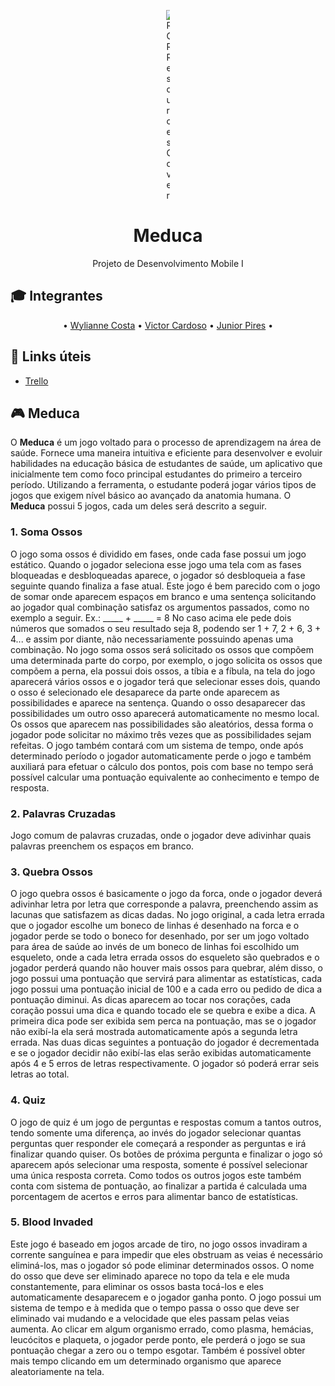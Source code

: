 
<p align="center">
	<img src="https://lh4.googleusercontent.com/m2u2wCbJhIzTv2l7B6Sa29WvvdhlOfKGehCvzee7FiA54oJGOxYai3hyxofcMIni4_21L_PiAn0W5TksQt8s4g=w1366-h700" alt="ROR Resources Cover" style="max-width:1%;">
</p>

<h1 align="center">Meduca</h1>

<p align="center">Projeto de Desenvolvimento Mobile I</p>

## :mortar_board: Integrantes

<a id="user-content-Índice" class="anchor" href="#Índice" aria-hidden="true"></a>
<p align="center">
	• <a href="https://github.com/Wylianne" target="_blank">Wylianne Costa</a> •
	<a href="https://github.com/VictorCardoso22" target="_blank">Victor Cardoso</a> •
	<a href="https://github.com/juniorpires/" target="_blank">Junior Pires</a> •
</p>


## :link: Links úteis 
* <a href="https://trello.com/b/XDkvfO0n/estorias-do-usuario" target="_blank">Trello</a>

## :video_game: Meduca 

O **Meduca** é um jogo voltado para o processo de aprendizagem na área de saúde. Fornece uma maneira intuitiva e eficiente para desenvolver e evoluir habilidades na educação básica de estudantes de saúde, um aplicativo que inicialmente tem como foco principal estudantes do primeiro a terceiro período.
Utilizando a ferramenta, o estudante poderá jogar vários tipos de jogos que exigem nível básico ao avançado da anatomia humana.
O **Meduca** possui 5 jogos, cada um deles será descrito a seguir.

### 1. Soma Ossos
O jogo soma ossos é dividido em fases, onde cada fase possui um jogo estático. Quando o jogador seleciona esse jogo uma tela com as fases bloqueadas e desbloqueadas aparece, o jogador só desbloqueia a fase seguinte quando finaliza a fase atual.
Este jogo é bem parecido com o jogo de somar onde aparecem espaços em branco e uma sentença solicitando ao jogador qual combinação satisfaz os argumentos passados, como no exemplo a seguir.
Ex.: _____ + _____ = 8
No caso acima ele pede dois números que somados o seu resultado seja 8, podendo ser 1 + 7, 2 + 6, 3 + 4... e assim por diante, não necessariamente possuindo apenas uma combinação.
No jogo soma ossos será solicitado os ossos que compõem uma determinada parte do corpo, por exemplo, o jogo solicita os ossos que compõem a perna, ela possui dois ossos, a tíbia e a fíbula, na tela do jogo aparecerá vários ossos e o jogador terá que selecionar esses dois, quando o osso é selecionado ele desaparece da parte onde aparecem as possibilidades e aparece na sentença. Quando o osso desaparecer das possibilidades um outro osso aparecerá automaticamente no mesmo local. 
Os ossos que aparecem nas possibilidades são aleatórios, dessa forma o jogador pode solicitar no máximo três vezes que as possibilidades sejam refeitas.
O jogo também contará com um sistema de tempo, onde após determinado período o jogador automaticamente perde o jogo e também auxiliará para efetuar o cálculo dos pontos, pois com base no tempo será possível calcular uma pontuação equivalente ao conhecimento e tempo de resposta.

### 2.	Palavras Cruzadas
Jogo comum de palavras cruzadas, onde o jogador deve adivinhar quais palavras preenchem os espaços em branco.

### 3.	Quebra Ossos
O jogo quebra ossos é basicamente o jogo da forca, onde o jogador deverá adivinhar letra por letra que corresponde a palavra, preenchendo assim as lacunas que satisfazem as dicas dadas. No jogo original, a cada letra errada que o jogador escolhe um boneco de linhas é desenhado na forca e o jogador perde se todo o boneco for desenhado, por ser um jogo voltado para área de saúde ao invés de um boneco de linhas foi escolhido um esqueleto, onde a cada letra errada ossos do esqueleto são quebrados e o jogador perderá quando não houver mais ossos para quebrar, além disso, o jogo possui uma pontuação que servirá para alimentar as estatísticas, cada jogo possui uma pontuação inicial de 100 e a cada erro ou pedido de dica a pontuação diminui. 
As dicas aparecem ao tocar nos corações, cada coração possui uma dica e quando tocado ele se quebra e exibe a dica. A primeira dica pode ser exibida sem perca na pontuação, mas se o jogador não exibí-la ela será mostrada automaticamente após a segunda letra errada. Nas duas dicas seguintes a pontuação do jogador é decrementada e se o jogador decidir não exibí-las elas serão exibidas automaticamente após 4 e 5 erros de letras respectivamente. O jogador só poderá errar seis letras ao total.
 

### 4.	Quiz
O jogo de quiz é um jogo de perguntas e respostas comum a tantos outros, tendo somente uma diferença, ao invés do jogador selecionar quantas perguntas quer responder ele começará a responder as perguntas e irá finalizar quando quiser.
Os botões de próxima pergunta e finalizar o jogo só aparecem após selecionar uma resposta, somente é possível selecionar uma única resposta correta.
Como todos os outros jogos este também conta com sistema de pontuação, ao finalizar a partida é calculada uma porcentagem de acertos e erros para alimentar banco de estatísticas.

### 5.	Blood Invaded
Este jogo é baseado em jogos arcade de tiro, no jogo ossos invadiram a corrente sanguínea e para impedir que eles obstruam as veias é necessário eliminá-los, mas o jogador só pode eliminar determinados ossos.
O nome do osso que deve ser eliminado aparece no topo da tela e ele muda constantemente, para eliminar os ossos basta tocá-los e eles automaticamente desaparecem e o jogador ganha ponto. O jogo possui um sistema de tempo e à medida que o tempo passa o osso que deve ser eliminado vai mudando e a velocidade que eles passam pelas veias aumenta.
Ao clicar em algum organismo errado, como plasma, hemácias, leucócitos e plaqueta, o jogador perde ponto, ele perderá o jogo se sua pontuação chegar a zero ou o tempo esgotar. Também é possível obter mais tempo clicando em um determinado organismo que aparece aleatoriamente na tela.




